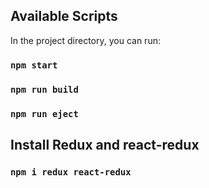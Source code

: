 
## Available Scripts

In the project directory, you can run:

### `npm start`


### `npm run build`


### `npm run eject`


## Install Redux and react-redux

### `npm i redux react-redux`

